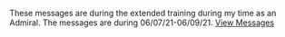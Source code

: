 These messages are during the extended training during my time as an Admiral. The messages are during 06/07/21-06/09/21.
[View Messages](https://github.com/TheRealHypixL/admiral-rebuttal/edit/main/messages.md)

